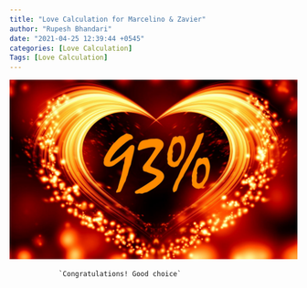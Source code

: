 ```yaml
---
title: "Love Calculation for Marcelino & Zavier"
author: "Rupesh Bhandari"
date: "2021-04-25 12:39:44 +0545"
categories: [Love Calculation]
Tags: [Love Calculation]
---
```


![Match Picture](/assets/img/lovecal/Marcelino-Zavier.jpg)

                `Congratulations! Good choice`
    
